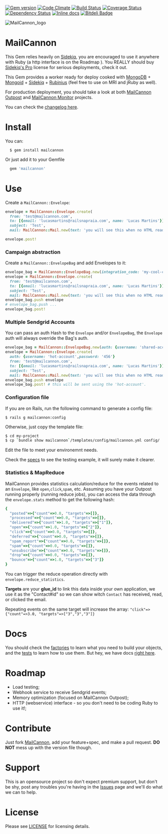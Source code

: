 [![Gem version](https://badge.fury.io/rb/mailcannon.png)](http://rubygems.org/gems/mailcannon) [![Code Climate](https://codeclimate.com/github/mailcannon/mailcannon.png)](https://codeclimate.com/github/mailcannon/mailcannon) [![Build Status](https://travis-ci.org/mailcannon/mailcannon.png?branch=master)](https://travis-ci.org/mailcannon/mailcannon) [![Coverage Status](https://coveralls.io/repos/mailcannon/mailcannon/badge.png)](https://coveralls.io/r/mailcannon/mailcannon) [![Dependency Status](https://gemnasium.com/mailcannon/mailcannon.png)](https://gemnasium.com/mailcannon/mailcannon) [![Inline docs](http://inch-ci.org/github/mailcannon/mailcannon.png)](http://inch-ci.org/github/mailcannon/mailcannon) [![Bitdeli Badge](https://d2weczhvl823v0.cloudfront.net/mailcannon/mailcannon/trend.png)](https://bitdeli.com/free "Bitdeli Badge")

![MailCannon_logo](http://blog.railsnapraia.com/images/mailcannon_seal_128.png)

MailCannon
==========

This Gem relies heavily on [Sidekiq](https://github.com/mperham/sidekiq), you are encouraged to use it anywhere with Ruby (a http interface is on the Roadmap ). You REALLY should buy [Sidekiq's Pro](http://sidekiq.org/pro/) license for serious deployments, check it out.

This Gem provides a worker ready for deploy cooked with [MongoDB](http://www.mongodb.org/) + [Mongoid](https://github.com/mongoid/mongoid) + [Sidekiq](https://github.com/mperham/sidekiq) + [Rubinius](http://rubini.us/) (feel free to use on MRI and jRuby as well).

For production deployment, you should take a look at both [MailCannon Outpost](https://github.com/mailcannon/mailcannon-outpost) and [MailCannon Monitor](https://github.com/mailcannon/mailcannon-monitor) projects.

You can check the [changelog here](https://github.com/mailcannon/mailcannon/Changelog.md).

Install
=======

You can:
```
  $ gem install mailcannon
```

Or just add it to your Gemfile
```ruby
  gem 'mailcannon'
```

Use
===

Create a `MailCannon::Envelope`:
```ruby
envelope = MailCannon::Envelope.create(
  from: 'test@mailcannon.com',
  to: [{email: 'lucasmartins@railsnapraia.com', name: 'Lucas Martins'}],
  subject: 'Test',
  mail: MailCannon::Mail.new(text: 'you will see this when no HTML reader is available', html: 'this should be an HTML'))

envelope.post!
```

### Campaign abstraction

Create a `MailCannon::EnvelopeBag` and add Envelopes to it:
```ruby
envelope_bag = MailCannon::EnvelopeBag.new(integration_code: 'my-cool-campaign')
envelope = MailCannon::Envelope.create(
  from: 'test@mailcannon.com',
  to: [{email: 'lucasmartins@railsnapraia.com', name: 'Lucas Martins'}],
  subject: 'Test',
  mail: MailCannon::Mail.new(text: 'you will see this when no HTML reader is available', html: 'this should be an HTML'))
envelope_bag.push envelope
# envelope_bag.push ...
envelope_bag.post!
```

### Multiple Sendgrid Accounts

You can pass an auth Hash to the `Envelope` and/or `EnvelopeBag`, the `Envelope` auth will always override the Bag's auth.

```ruby
envelope_bag = MailCannon::EnvelopeBag.new(auth: {username: 'shared-account',password: '123'})
envelope = MailCannon::Envelope.create(
  auth: {username: 'hot-account',password: '456'}
  from: 'test@mailcannon.com',
  to: [{email: 'lucasmartins@railsnapraia.com', name: 'Lucas Martins'}],
  subject: 'Test',
  mail: MailCannon::Mail.new(text: 'you will see this when no HTML reader is available', html: 'this should be an HTML'))
envelope_bag.push envelope
envelope_bag.post! # this will be sent using the 'hot-account'.
```

### Configuration file
If you are on Rails, run the following command to generate a config file:

`$ rails g mailcannon:config`

Otherwise, just copy the template file:

```bash
$ cd my-project
$ cp `bundle show mailcannon`/templates/config/mailcannon.yml config/
```

Edit the file to meet your environemnt needs.

Check the [specs](https://github.com/mailcannon/mailcannon/tree/master/spec) to see the testing example, it will surely make it clearer.

### Statistics & MapReduce

MailCannon provides statistics calculation/reduce for the events related to an `Envelope`, like `open`,`click`,`spam`, etc. Assuming you have your Outpost running properly (running reduce jobs), you can access the data through the `envelope.stats` method to get the following hash:

```ruby
{
  "posted"=>{"count"=>0.0, "targets"=>[]},
  "processed"=>{"count"=>0.0, "targets"=>[]},
  "delivered"=>{"count"=>1.0, "targets"=>["1"]},
  "open"=>{"count"=>1.0, "targets"=>["2"]},
  "click"=>{"count"=>0.0, "targets"=>[]},
  "deferred"=>{"count"=>0.0, "targets"=>[]},
  "spam_report"=>{"count"=>0.0, "targets"=>[]},
  "spam"=>{"count"=>0.0, "targets"=>[]},
  "unsubscribe"=>{"count"=>0.0, "targets"=>[]},
  "drop"=>{"count"=>0.0, "targets"=>[]},
  "bounce"=>{"count"=>1.0, "targets"=>["3"]}
}
```

You can trigger the reduce operation directly with `envelope.reduce_statistics`.

**Targets** are your __glue_id__ to link this data inside your own application, we use it as the "Contact#id" so we can show witch `Contact` has received, read, or clicked the email.

Repeating events on the same target will increase the array: `"click"=>{"count"=>3.0, "targets"=>["3","3","3"]}`

Docs
====
You should check the [factories](https://github.com/mailcannon/mailcannon/tree/master/spec/factories) to learn what you need to build your objects, and the [tests](https://github.com/mailcannon/mailcannon/tree/master/spec/mailcannon) to learn how to use them. But hey, we have docs [right here](http://rdoc.info/github/mailcannon/mailcannon/master/frames).

Roadmap
=======

- Load testing;
- Webhook service to receive Sendgrid events;
- Memory optimization (focused on MailCannon Outpost);
- HTTP (webservice) interface - so you don't need to be coding Ruby to use it!;

Contribute
==========

Just fork [MailCannon](https://github.com/mailcannon/mailcannon), add your feature+spec, and make a pull request. **DO NOT** mess up with the version file though.
  
Support
=======

This is an opensource project so don't expect premium support, but don't be shy, post any troubles you're having in the [Issues](https://github.com/mailcannon/mailcannon/issues) page and we'll do what we can to help.

License
=======

Please see [LICENSE](https://github.com/mailcannon/mailcannon/blob/master/LICENSE) for licensing details.
